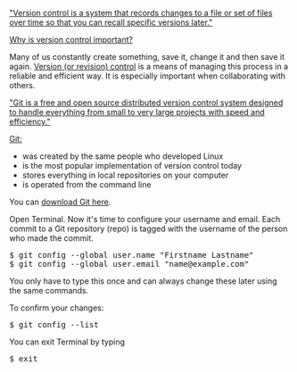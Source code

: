 <p><a href="http://git-scm.com/book/en/Getting-Started-About-Version-Control" target="_blank">"Version control is a system that records changes to a file or set of files over time so that you can recall specific versions later."</a></p>

<p><u>Why is version control important?</u></p>

<p>Many of us constantly create something, save it, change it and then save it again.
<a href="http://en.wikipedia.org/wiki/Revision_control" target="_blank">Version (or revision) control</a> is a means of managing this process in a reliable and efficient way.
It is especially important when collaborating with others.</p>

<p><a href="http://www.git-scm.com" target="_blank">"Git is a free and open source distributed version control system designed to handle everything from small to very large projects with speed and efficiency."</a></p>

<p><a href="http://git-scm.com/book/en/Getting-Started-A-Short-History-of-Git" target="_blank">Git:</a></p>
<ul>
<li>was created by the same people who developed Linux</li>
<li>is the most popular implementation of version control today</li>
<li>stores everything in local repositories on your computer</li>
<li>is operated from the command line</li>
</ul>

<p>You can <a href="http://www.git-scm.com/downloads" target="_blank">download Git here</a>.</p>

<p>Open Terminal. Now it's time to configure your username and email. Each commit to a Git repository (repo) is tagged with the username of the person who made the commit.</p>

<pre>
$ git config --global user.name "Firstname Lastname"
$ git config --global user.email "name@example.com"
</pre>

<p>You only have to type this once and can always change these later using the same commands.</p>

<p>To confirm your changes:</p>

<pre>$ git config --list</pre>

<p>You can exit Terminal by typing</p>

<pre>$ exit</pre>